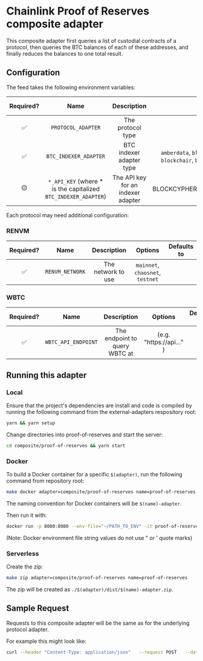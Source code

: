 # Chainlink Proof of Reserves composite adapter

This composite adapter first queries a list of custodial contracts of a protocol, then queries the BTC balances of each of these addresses, and finally reduces the balances to one total result.

## Configuration

The feed takes the following environment variables:

| Required? |                              Name                               |            Description             |                                            Options                                            | Defaults to |
| :-------: | :-------------------------------------------------------------: | :--------------------------------: | :-------------------------------------------------------------------------------------------: | :---------: |
|    ✅     |                       `PROTOCOL_ADAPTER`                        |         The protocol type          |                                        `renvm`, `wbtc`                                        |             |
|    ✅     |                      `BTC_INDEXER_ADAPTER`                      |      BTC indexer adapter type      | `amberdata`, `blockchain_com`, `blockcypher`. `blockchair`, `btc_com`,`cryptoapis`, `sochain` |             |
|    🟡     | `*_API_KEY` (where \* is the capitalized `BTC_INDEXER_ADAPTER`) | The API key for an indexer adapter |                          (e.g. BLOCKCYPHER_API_KEY="34234dmmd313" )                           |             |

Each protocol may need additional configuration:

### RENVM

| Required? |      Name       |    Description     |             Options              | Defaults to |
| :-------: | :-------------: | :----------------: | :------------------------------: | :---------: |
|    ✅     | `RENVM_NETWORK` | The network to use | `mainnet`, `chaosnet`, `testnet` |             |

### WBTC

| Required? |        Name         |          Description          |         Options          | Defaults to |
| :-------: | :-----------------: | :---------------------------: | :----------------------: | :---------: |
|    ✅     | `WBTC_API_ENDPOINT` | The endpoint to query WBTC at | (e.g. "https://api..." ) |             |

## Running this adapter

### Local

Ensure that the project's dependencies are install and code is compiled by running the following command from the external-adapters respository root:

```bash
yarn && yarn setup
```

Change directories into proof-of-reserves and start the server:

```bash
cd composite/proof-of-reserves && yarn start
```

### Docker

To build a Docker container for a specific `$(adapter)`, run the following command from repository root:

```bash
make docker adapter=composite/proof-of-reserves name=proof-of-reserves
```

The naming convention for Docker containers will be `$(name)-adapter`.

Then run it with:

```bash
docker run -p 8080:8080 --env-file="~/PATH_TO_ENV" -it proof-of-reserves-adapter:latest
```

(Note: Docker environment file string values do not use " or ' quote marks)

### Serverless

Create the zip:

```bash
make zip adapter=composite/proof-of-reserves name=proof-of-reserves
```

The zip will be created as `./$(adapter)/dist/$(name)-adapter.zip`.

## Sample Request

Requests to this composite adapter will be the same as for the underlying protocol adapter.

For example this might look like:

```bash
curl --header "Content-Type: application/json"   --request POST   --data '{"data":{"network":"mainnet"}}'   http://localhost:8080
```
